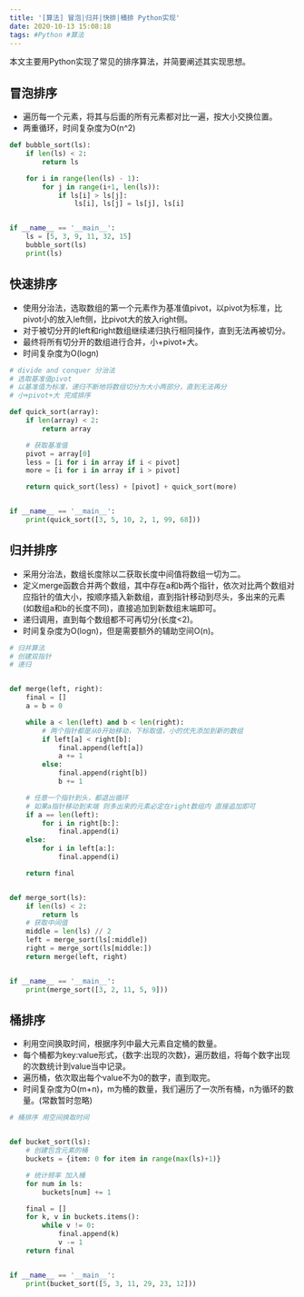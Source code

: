 ```yaml
---
title: '[算法] 冒泡|归并|快排|桶排 Python实现'
date: 2020-10-13 15:08:18
tags: #Python #算法
---
```

本文主要用Python实现了常见的排序算法，并简要阐述其实现思想。
<!-- more -->

## 冒泡排序

* 遍历每一个元素，将其与后面的所有元素都对比一遍，按大小交换位置。
* 两重循环，时间复杂度为O(n^2)

```python
def bubble_sort(ls):
    if len(ls) < 2:
        return ls

    for i in range(len(ls) - 1):
        for j in range(i+1, len(ls)):
            if ls[i] > ls[j]:
                ls[i], ls[j] = ls[j], ls[i]


if __name__ == '__main__':
    ls = [5, 3, 9, 11, 32, 15]
    bubble_sort(ls)
    print(ls)
```

## 快速排序

* 使用分治法，选取数组的第一个元素作为基准值pivot，以pivot为标准，比pivot小的放入left侧，比pivot大的放入right侧。
* 对于被切分开的left和right数组继续递归执行相同操作，直到无法再被切分。
* 最终将所有切分开的数组进行合并，小+pivot+大。
* 时间复杂度为O(logn)

```python
# divide and conquer 分治法
# 选取基准值pivot
# 以基准值为标准，递归不断地将数组切分为大小两部分，直到无法再分
# 小+pivot+大 完成排序

def quick_sort(array):
    if len(array) < 2:
        return array

    # 获取基准值
    pivot = array[0]
    less = [i for i in array if i < pivot]
    more = [i for i in array if i > pivot]

    return quick_sort(less) + [pivot] + quick_sort(more)


if __name__ == '__main__':
    print(quick_sort([3, 5, 10, 2, 1, 99, 68]))
```

## 归并排序

* 采用分治法，数组长度除以二获取长度中间值将数组一切为二。
* 定义merge函数合并两个数组，其中存在a和b两个指针，依次对比两个数组对应指针的值大小，按顺序插入新数组，直到指针移动到尽头，多出来的元素(如数组a和b的长度不同)，直接追加到新数组末端即可。
* 递归调用，直到每个数组都不可再切分(长度<2)。
* 时间复杂度为O(logn)，但是需要额外的辅助空间O(n)。

```python
# 归并算法
# 创建双指针
# 递归


def merge(left, right):
    final = []
    a = b = 0

    while a < len(left) and b < len(right):
        # 两个指针都是从0开始移动，下标取值，小的优先添加到新的数组
        if left[a] < right[b]:
            final.append(left[a])
            a += 1
        else:
            final.append(right[b])
            b += 1

    # 任意一个指针到头，都退出循环
    # 如果a指针移动到末端 则多出来的元素必定在right数组内 直接追加即可
    if a == len(left):
        for i in right[b:]:
            final.append(i)
    else:
        for i in left[a:]:
            final.append(i)

    return final


def merge_sort(ls):
    if len(ls) < 2:
        return ls
    # 获取中间值
    middle = len(ls) // 2
    left = merge_sort(ls[:middle])
    right = merge_sort(ls[middle:])
    return merge(left, right)


if __name__ == '__main__':
    print(merge_sort([3, 2, 11, 5, 9]))
```

## 桶排序

* 利用空间换取时间，根据序列中最大元素自定桶的数量。
* 每个桶都为key:value形式，{数字:出现的次数}，遍历数组，将每个数字出现的次数统计到value当中记录。
* 遍历桶，依次取出每个value不为0的数字，直到取完。
* 时间复杂度为O(m+n)，m为桶的数量，我们遍历了一次所有桶，n为循环的数量。(常数暂时忽略)

```python
# 桶排序 用空间换取时间


def bucket_sort(ls):
    # 创建包含元素的桶
    buckets = {item: 0 for item in range(max(ls)+1)}

    # 统计频率 加入桶
    for num in ls:
        buckets[num] += 1

    final = []
    for k, v in buckets.items():
        while v != 0:
            final.append(k)
            v -= 1
    return final


if __name__ == '__main__':
    print(bucket_sort([5, 3, 11, 29, 23, 12]))
```
